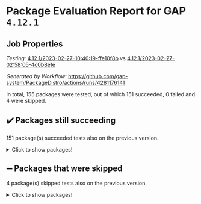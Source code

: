 # Package Evaluation Report for GAP `4.12.1`

## Job Properties

*Testing:* [4.12.1/2023-02-27-10:40:19-ffe10f8b](https://github.com/gap-system/PackageDistro/blob/data/reports/4.12.1/2023-02-27-10:40:19-ffe10f8b) vs [4.12.1/2023-02-27-02:58:05-4c0b8efe](https://github.com/gap-system/PackageDistro/blob/data/reports/4.12.1/2023-02-27-02:58:05-4c0b8efe)

*Generated by Workflow:* https://github.com/gap-system/PackageDistro/actions/runs/4281176141

In total, 155 packages were tested, out of which 151 succeeded, 0 failed and 4 were skipped.

## :heavy_check_mark: Packages still succeeding

151 package(s) succeeded tests also on the previous version.
<details><summary>Click to show packages!</summary>

- 4ti2interface 2023.02-02 [(success)](https://github.com/gap-system/PackageDistro/actions/runs/4281176141/jobs/7454199046)
- ace 5.6.2 [(success)](https://github.com/gap-system/PackageDistro/actions/runs/4281176141/jobs/7454199304)
- aclib 1.3.2 [(success)](https://github.com/gap-system/PackageDistro/actions/runs/4281176141/jobs/7454199600)
- agt 0.3.1 [(success)](https://github.com/gap-system/PackageDistro/actions/runs/4281176141/jobs/7454199768)
- alnuth 3.2.1 [(success)](https://github.com/gap-system/PackageDistro/actions/runs/4281176141/jobs/7454199958)
- anupq 3.3.0 [(success)](https://github.com/gap-system/PackageDistro/actions/runs/4281176141/jobs/7454200140)
- atlasrep 2.1.6 [(success)](https://github.com/gap-system/PackageDistro/actions/runs/4281176141/jobs/7454200322)
- autodoc 2022.10.20 [(success)](https://github.com/gap-system/PackageDistro/actions/runs/4281176141/jobs/7454200511)
- automata 1.15 [(success)](https://github.com/gap-system/PackageDistro/actions/runs/4281176141/jobs/7454200696)
- automgrp 1.3.2 [(success)](https://github.com/gap-system/PackageDistro/actions/runs/4281176141/jobs/7454200916)
- autpgrp 1.11 [(success)](https://github.com/gap-system/PackageDistro/actions/runs/4281176141/jobs/7454201068)
- cap 2023.02-09 [(success)](https://github.com/gap-system/PackageDistro/actions/runs/4281176141/jobs/7454201356)
- caratinterface 2.3.4 [(success)](https://github.com/gap-system/PackageDistro/actions/runs/4281176141/jobs/7454201586)
- cddinterface 2022.11.01 [(success)](https://github.com/gap-system/PackageDistro/actions/runs/4281176141/jobs/7454201760)
- circle 1.6.6 [(success)](https://github.com/gap-system/PackageDistro/actions/runs/4281176141/jobs/7454201911)
- classicpres 1.22 [(success)](https://github.com/gap-system/PackageDistro/actions/runs/4281176141/jobs/7454202095)
- cohomolo 1.6.11 [(success)](https://github.com/gap-system/PackageDistro/actions/runs/4281176141/jobs/7454202343)
- congruence 1.2.5 [(success)](https://github.com/gap-system/PackageDistro/actions/runs/4281176141/jobs/7454202480)
- corelg 1.56 [(success)](https://github.com/gap-system/PackageDistro/actions/runs/4281176141/jobs/7454202706)
- crime 1.6 [(success)](https://github.com/gap-system/PackageDistro/actions/runs/4281176141/jobs/7454202963)
- crisp 1.4.6 [(success)](https://github.com/gap-system/PackageDistro/actions/runs/4281176141/jobs/7454203171)
- crypting 0.10.4 [(success)](https://github.com/gap-system/PackageDistro/actions/runs/4281176141/jobs/7454203361)
- cryst 4.1.25 [(success)](https://github.com/gap-system/PackageDistro/actions/runs/4281176141/jobs/7454203554)
- crystcat 1.1.10 [(success)](https://github.com/gap-system/PackageDistro/actions/runs/4281176141/jobs/7454203733)
- ctbllib 1.3.4 [(success)](https://github.com/gap-system/PackageDistro/actions/runs/4281176141/jobs/7454203901)
- cubefree 1.19 [(success)](https://github.com/gap-system/PackageDistro/actions/runs/4281176141/jobs/7454204046)
- curlinterface 2.3.1 [(success)](https://github.com/gap-system/PackageDistro/actions/runs/4281176141/jobs/7454204276)
- cvec 2.7.6 [(success)](https://github.com/gap-system/PackageDistro/actions/runs/4281176141/jobs/7454204433)
- datastructures 0.3.0 [(success)](https://github.com/gap-system/PackageDistro/actions/runs/4281176141/jobs/7454204591)
- deepthought 1.0.6 [(success)](https://github.com/gap-system/PackageDistro/actions/runs/4281176141/jobs/7454204764)
- design 1.8 [(success)](https://github.com/gap-system/PackageDistro/actions/runs/4281176141/jobs/7454204955)
- difsets 2.3.1 [(success)](https://github.com/gap-system/PackageDistro/actions/runs/4281176141/jobs/7454205175)
- digraphs 1.6.1 [(success)](https://github.com/gap-system/PackageDistro/actions/runs/4281176141/jobs/7454205466)
- edim 1.3.6 [(success)](https://github.com/gap-system/PackageDistro/actions/runs/4281176141/jobs/7454205703)
- example 4.3.4 [(success)](https://github.com/gap-system/PackageDistro/actions/runs/4281176141/jobs/7454205900)
- examplesforhomalg 2023.02-02 [(success)](https://github.com/gap-system/PackageDistro/actions/runs/4281176141/jobs/7454206130)
- factint 1.6.3 [(success)](https://github.com/gap-system/PackageDistro/actions/runs/4281176141/jobs/7454206318)
- ferret 1.0.9 [(success)](https://github.com/gap-system/PackageDistro/actions/runs/4281176141/jobs/7454206521)
- fga 1.4.0 [(success)](https://github.com/gap-system/PackageDistro/actions/runs/4281176141/jobs/7454206709)
- fining 1.5.5 [(success)](https://github.com/gap-system/PackageDistro/actions/runs/4281176141/jobs/7454206942)
- float 1.0.3 [(success)](https://github.com/gap-system/PackageDistro/actions/runs/4281176141/jobs/7454207119)
- format 1.4.3 [(success)](https://github.com/gap-system/PackageDistro/actions/runs/4281176141/jobs/7454207353)
- forms 1.2.9 [(success)](https://github.com/gap-system/PackageDistro/actions/runs/4281176141/jobs/7454207554)
- fplsa 1.2.6 [(success)](https://github.com/gap-system/PackageDistro/actions/runs/4281176141/jobs/7454207717)
- fr 2.4.12 [(success)](https://github.com/gap-system/PackageDistro/actions/runs/4281176141/jobs/7454207939)
- francy 1.2.5 [(success)](https://github.com/gap-system/PackageDistro/actions/runs/4281176141/jobs/7454208214)
- fwtree 1.3 [(success)](https://github.com/gap-system/PackageDistro/actions/runs/4281176141/jobs/7454208413)
- gapdoc 1.6.6 [(success)](https://github.com/gap-system/PackageDistro/actions/runs/4281176141/jobs/7454208599)
- gauss 2023.02-02 [(success)](https://github.com/gap-system/PackageDistro/actions/runs/4281176141/jobs/7454208884)
- gaussforhomalg 2023.02-02 [(success)](https://github.com/gap-system/PackageDistro/actions/runs/4281176141/jobs/7454209091)
- gbnp 1.0.5 [(success)](https://github.com/gap-system/PackageDistro/actions/runs/4281176141/jobs/7454209324)
- generalizedmorphismsforcap 2023.01-01 [(success)](https://github.com/gap-system/PackageDistro/actions/runs/4281176141/jobs/7454209590)
- genss 1.6.8 [(success)](https://github.com/gap-system/PackageDistro/actions/runs/4281176141/jobs/7454209767)
- gradedmodules 2023.02-02 [(success)](https://github.com/gap-system/PackageDistro/actions/runs/4281176141/jobs/7454209950)
- gradedringforhomalg 2023.02-02 [(success)](https://github.com/gap-system/PackageDistro/actions/runs/4281176141/jobs/7454210175)
- grape 4.9.0 [(success)](https://github.com/gap-system/PackageDistro/actions/runs/4281176141/jobs/7454210387)
- groupoids 1.73 [(success)](https://github.com/gap-system/PackageDistro/actions/runs/4281176141/jobs/7454210679)
- grpconst 2.6.4 [(success)](https://github.com/gap-system/PackageDistro/actions/runs/4281176141/jobs/7454210878)
- guarana 0.96.3 [(success)](https://github.com/gap-system/PackageDistro/actions/runs/4281176141/jobs/7454211096)
- guava 3.18 [(success)](https://github.com/gap-system/PackageDistro/actions/runs/4281176141/jobs/7454211320)
- hap 1.52 [(success)](https://github.com/gap-system/PackageDistro/actions/runs/4281176141/jobs/7454211514)
- hapcryst 0.1.15 [(success)](https://github.com/gap-system/PackageDistro/actions/runs/4281176141/jobs/7454211784)
- hecke 1.5.3 [(success)](https://github.com/gap-system/PackageDistro/actions/runs/4281176141/jobs/7454212023)
- help 3.5 [(success)](https://github.com/gap-system/PackageDistro/actions/runs/4281176141/jobs/7454212230)
- homalg 2023.02-03 [(success)](https://github.com/gap-system/PackageDistro/actions/runs/4281176141/jobs/7454212523)
- homalgtocas 2023.02-02 [(success)](https://github.com/gap-system/PackageDistro/actions/runs/4281176141/jobs/7454212835)
- idrel 2.45 [(success)](https://github.com/gap-system/PackageDistro/actions/runs/4281176141/jobs/7454213066)
- images 1.3.1 [(success)](https://github.com/gap-system/PackageDistro/actions/runs/4281176141/jobs/7454213241)
- intpic 0.3.0 [(success)](https://github.com/gap-system/PackageDistro/actions/runs/4281176141/jobs/7454213436)
- io 4.8.1 [(success)](https://github.com/gap-system/PackageDistro/actions/runs/4281176141/jobs/7454213604)
- io_forhomalg 2023.02-02 [(success)](https://github.com/gap-system/PackageDistro/actions/runs/4281176141/jobs/7454213777)
- irredsol 1.4.4 [(success)](https://github.com/gap-system/PackageDistro/actions/runs/4281176141/jobs/7454213948)
- json 2.1.1 [(success)](https://github.com/gap-system/PackageDistro/actions/runs/4281176141/jobs/7454214123)
- jupyterkernel 1.5.0 [(success)](https://github.com/gap-system/PackageDistro/actions/runs/4281176141/jobs/7454214298)
- jupyterviz 1.5.6 [(success)](https://github.com/gap-system/PackageDistro/actions/runs/4281176141/jobs/7454214545)
- kan 1.35 [(success)](https://github.com/gap-system/PackageDistro/actions/runs/4281176141/jobs/7454214728)
- kbmag 1.5.11 [(success)](https://github.com/gap-system/PackageDistro/actions/runs/4281176141/jobs/7454214901)
- laguna 3.9.6 [(success)](https://github.com/gap-system/PackageDistro/actions/runs/4281176141/jobs/7454215076)
- liealgdb 2.2.1 [(success)](https://github.com/gap-system/PackageDistro/actions/runs/4281176141/jobs/7454215261)
- liepring 2.8 [(success)](https://github.com/gap-system/PackageDistro/actions/runs/4281176141/jobs/7454215495)
- liering 2.4.2 [(success)](https://github.com/gap-system/PackageDistro/actions/runs/4281176141/jobs/7454215691)
- linearalgebraforcap 2023.02-03 [(success)](https://github.com/gap-system/PackageDistro/actions/runs/4281176141/jobs/7454215925)
- localizeringforhomalg 2023.02-02 [(success)](https://github.com/gap-system/PackageDistro/actions/runs/4281176141/jobs/7454216134)
- loops 3.4.3 [(success)](https://github.com/gap-system/PackageDistro/actions/runs/4281176141/jobs/7454216342)
- lpres 1.0.3 [(success)](https://github.com/gap-system/PackageDistro/actions/runs/4281176141/jobs/7454216540)
- majoranaalgebras 1.5.1 [(success)](https://github.com/gap-system/PackageDistro/actions/runs/4281176141/jobs/7454216715)
- mapclass 1.4.6 [(success)](https://github.com/gap-system/PackageDistro/actions/runs/4281176141/jobs/7454216922)
- matgrp 0.70 [(success)](https://github.com/gap-system/PackageDistro/actions/runs/4281176141/jobs/7454217172)
- matricesforhomalg 2023.02-02 [(success)](https://github.com/gap-system/PackageDistro/actions/runs/4281176141/jobs/7454217339)
- modisom 2.5.4 [(success)](https://github.com/gap-system/PackageDistro/actions/runs/4281176141/jobs/7454217545)
- modulepresentationsforcap 2023.02-01 [(success)](https://github.com/gap-system/PackageDistro/actions/runs/4281176141/jobs/7454217695)
- modules 2023.02-02 [(success)](https://github.com/gap-system/PackageDistro/actions/runs/4281176141/jobs/7454217907)
- monoidalcategories 2023.02-04 [(success)](https://github.com/gap-system/PackageDistro/actions/runs/4281176141/jobs/7454218097)
- nconvex 2022.09-01 [(success)](https://github.com/gap-system/PackageDistro/actions/runs/4281176141/jobs/7454218269)
- nilmat 1.4.2 [(success)](https://github.com/gap-system/PackageDistro/actions/runs/4281176141/jobs/7454218413)
- nock 1.5 [(success)](https://github.com/gap-system/PackageDistro/actions/runs/4281176141/jobs/7454218577)
- normalizinterface 1.3.5 [(success)](https://github.com/gap-system/PackageDistro/actions/runs/4281176141/jobs/7454218834)
- nq 2.5.9 [(success)](https://github.com/gap-system/PackageDistro/actions/runs/4281176141/jobs/7454219090)
- numericalsgps 1.3.1 [(success)](https://github.com/gap-system/PackageDistro/actions/runs/4281176141/jobs/7454219315)
- openmath 11.5.3 [(success)](https://github.com/gap-system/PackageDistro/actions/runs/4281176141/jobs/7454219531)
- orb 4.9.0 [(success)](https://github.com/gap-system/PackageDistro/actions/runs/4281176141/jobs/7454219715)
- packagemanager 1.4.0 [(success)](https://github.com/gap-system/PackageDistro/actions/runs/4281176141/jobs/7454219900)
- patternclass 2.4.3 [(success)](https://github.com/gap-system/PackageDistro/actions/runs/4281176141/jobs/7454220093)
- permut 2.0.4 [(success)](https://github.com/gap-system/PackageDistro/actions/runs/4281176141/jobs/7454220268)
- polenta 1.3.10 [(success)](https://github.com/gap-system/PackageDistro/actions/runs/4281176141/jobs/7454220504)
- polymaking 0.8.6 [(success)](https://github.com/gap-system/PackageDistro/actions/runs/4281176141/jobs/7454220726)
- primgrp 3.4.4 [(success)](https://github.com/gap-system/PackageDistro/actions/runs/4281176141/jobs/7454220922)
- profiling 2.5.2 [(success)](https://github.com/gap-system/PackageDistro/actions/runs/4281176141/jobs/7454221090)
- qpa 1.34 [(success)](https://github.com/gap-system/PackageDistro/actions/runs/4281176141/jobs/7454221271)
- quagroup 1.8.3 [(success)](https://github.com/gap-system/PackageDistro/actions/runs/4281176141/jobs/7454221499)
- radiroot 2.9 [(success)](https://github.com/gap-system/PackageDistro/actions/runs/4281176141/jobs/7454221716)
- rcwa 4.7.1 [(success)](https://github.com/gap-system/PackageDistro/actions/runs/4281176141/jobs/7454221895)
- rds 1.8 [(success)](https://github.com/gap-system/PackageDistro/actions/runs/4281176141/jobs/7454222208)
- recog 1.4.2 [(success)](https://github.com/gap-system/PackageDistro/actions/runs/4281176141/jobs/7454222437)
- repndecomp 1.3.0 [(success)](https://github.com/gap-system/PackageDistro/actions/runs/4281176141/jobs/7454222638)
- repsn 3.1.0 [(success)](https://github.com/gap-system/PackageDistro/actions/runs/4281176141/jobs/7454222851)
- resclasses 4.7.3 [(success)](https://github.com/gap-system/PackageDistro/actions/runs/4281176141/jobs/7454223070)
- ringsforhomalg 2023.02-03 [(success)](https://github.com/gap-system/PackageDistro/actions/runs/4281176141/jobs/7454223271)
- sco 2023.02-02 [(success)](https://github.com/gap-system/PackageDistro/actions/runs/4281176141/jobs/7454223505)
- scscp 2.4.1 [(success)](https://github.com/gap-system/PackageDistro/actions/runs/4281176141/jobs/7454223743)
- semigroups 5.2.0 [(success)](https://github.com/gap-system/PackageDistro/actions/runs/4281176141/jobs/7454223964)
- sglppow 2.3 [(success)](https://github.com/gap-system/PackageDistro/actions/runs/4281176141/jobs/7454224200)
- sgpviz 0.999.5 [(success)](https://github.com/gap-system/PackageDistro/actions/runs/4281176141/jobs/7454224381)
- simpcomp 2.1.14 [(success)](https://github.com/gap-system/PackageDistro/actions/runs/4281176141/jobs/7454224619)
- singular 2023.02.09 [(success)](https://github.com/gap-system/PackageDistro/actions/runs/4281176141/jobs/7454224843)
- sl2reps 1.1 [(success)](https://github.com/gap-system/PackageDistro/actions/runs/4281176141/jobs/7454225089)
- sla 1.5.3 [(success)](https://github.com/gap-system/PackageDistro/actions/runs/4281176141/jobs/7454225344)
- smallgrp 1.5.2 [(success)](https://github.com/gap-system/PackageDistro/actions/runs/4281176141/jobs/7454225625)
- smallsemi 0.6.13 [(success)](https://github.com/gap-system/PackageDistro/actions/runs/4281176141/jobs/7454225987)
- sonata 2.9.6 [(success)](https://github.com/gap-system/PackageDistro/actions/runs/4281176141/jobs/7454226243)
- sophus 1.27 [(success)](https://github.com/gap-system/PackageDistro/actions/runs/4281176141/jobs/7454226430)
- spinsym 1.5.2 [(success)](https://github.com/gap-system/PackageDistro/actions/runs/4281176141/jobs/7454226592)
- standardff 0.9.4 [(success)](https://github.com/gap-system/PackageDistro/actions/runs/4281176141/jobs/7454226802)
- symbcompcc 1.3.2 [(success)](https://github.com/gap-system/PackageDistro/actions/runs/4281176141/jobs/7454227004)
- thelma 1.3 [(success)](https://github.com/gap-system/PackageDistro/actions/runs/4281176141/jobs/7454227168)
- tomlib 1.2.9 [(success)](https://github.com/gap-system/PackageDistro/actions/runs/4281176141/jobs/7454227353)
- toolsforhomalg 2023.02-04 [(success)](https://github.com/gap-system/PackageDistro/actions/runs/4281176141/jobs/7454227542)
- toric 1.9.5 [(success)](https://github.com/gap-system/PackageDistro/actions/runs/4281176141/jobs/7454227757)
- toricvarieties 2022.07.13 [(success)](https://github.com/gap-system/PackageDistro/actions/runs/4281176141/jobs/7454227982)
- transgrp 3.6.3 [(success)](https://github.com/gap-system/PackageDistro/actions/runs/4281176141/jobs/7454228286)
- ugaly 4.0.3 [(success)](https://github.com/gap-system/PackageDistro/actions/runs/4281176141/jobs/7454228531)
- unipot 1.5 [(success)](https://github.com/gap-system/PackageDistro/actions/runs/4281176141/jobs/7454228708)
- unitlib 4.2.0 [(success)](https://github.com/gap-system/PackageDistro/actions/runs/4281176141/jobs/7454228916)
- utils 0.82 [(success)](https://github.com/gap-system/PackageDistro/actions/runs/4281176141/jobs/7454229103)
- uuid 0.7 [(success)](https://github.com/gap-system/PackageDistro/actions/runs/4281176141/jobs/7454229255)
- walrus 0.9991 [(success)](https://github.com/gap-system/PackageDistro/actions/runs/4281176141/jobs/7454229454)
- wedderga 4.10.3 [(success)](https://github.com/gap-system/PackageDistro/actions/runs/4281176141/jobs/7454229706)
- xmod 2.91 [(success)](https://github.com/gap-system/PackageDistro/actions/runs/4281176141/jobs/7454229933)
- xmodalg 1.23 [(success)](https://github.com/gap-system/PackageDistro/actions/runs/4281176141/jobs/7454230142)
- yangbaxter 0.10.3 [(success)](https://github.com/gap-system/PackageDistro/actions/runs/4281176141/jobs/7454230314)
- zeromqinterface 0.14 [(success)](https://github.com/gap-system/PackageDistro/actions/runs/4281176141/jobs/7454230530)
</details>

## :heavy_minus_sign: Packages that were skipped

4 package(s) skipped tests also on the previous version.
<details><summary>Click to show packages!</summary>

- browse 1.8.20 [(skipped)](https://github.com/gap-system/PackageDistro/actions/runs/4281176141/jobs/7453873636)
- itc 1.5.1 [(skipped)](https://github.com/gap-system/PackageDistro/actions/runs/4281176141/jobs/7453873636)
- polycyclic 2.16 [(skipped)](https://github.com/gap-system/PackageDistro/actions/runs/4281176141/jobs/7453873636)
- xgap 4.31 [(skipped)](https://github.com/gap-system/PackageDistro/actions/runs/4281176141/jobs/7453873636)
</details>

